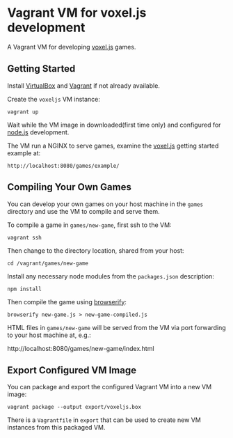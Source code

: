 Vagrant VM for voxel.js development
====================================
A Vagrant VM for developing [voxel.js] games.


Getting Started
---------------
Install [VirtualBox][virtualbox] and [Vagrant][vagrant] if not already
available.

Create the `voxeljs` VM instance:

    vagrant up

Wait while the VM image in downloaded(first time only) and configured for
[node.js] development.

The VM run a NGINX to serve games, examine the [voxel.js] getting started
example at:

    http://localhost:8080/games/example/


Compiling Your Own Games
------------------------
You can develop your own games on your host machine in the `games` directory
and use the VM to compile and serve them.

To compile a game in `games/new-game`, first ssh to the VM:

    vagrant ssh

Then change to the directory location, shared from your host:

    cd /vagrant/games/new-game

Install any necessary node modules from the `packages.json` description:

    npm install

Then compile the game using [browserify]:

    browserify new-game.js > new-game-compiled.js

HTML files in `games/new-game` will be served from the VM via port forwarding
to your host machine at, e.g.:

   http://localhost:8080/games/new-game/index.html


Export Configured VM Image
--------------------------
You can package and export the configured Vagrant VM into a new VM image:

    vagrant package --output export/voxeljs.box

There is a `Vagrantfile` in `export` that can be used to create new VM instances
from this packaged VM.



[voxel.js]: http://voxeljs.com/
[virtualbox]: https://www.virtualbox.org/wiki/Downloads
[vagrant]: http://vagrantup.com
[node.js]: http://nodejs.org/
[browserify]: http://browserify.org/

